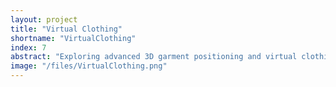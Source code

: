 ```yaml
---
layout: project
title: "Virtual Clothing"
shortname: "VirtualClothing"
index: 7
abstract: "Exploring advanced 3D garment positioning and virtual clothing applications."
image: "/files/VirtualClothing.png"
---
```


